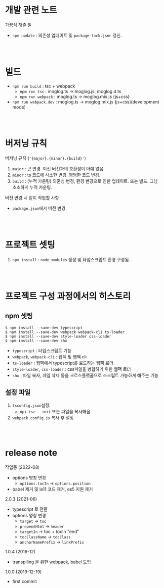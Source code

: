 # 개발 관련 노트

가끔식 해줄 일
- `npm update` : 의존성 업데이트 및 `package-lock.json` 갱신.



<br><br>

# 빌드
- `npm run build` : tsc + webpack
  - `npm run tsc` : moglog.ts -> moglog.js, moglog.d.ts
  - `npm run webpack` : moglog.ts -> moglog.mix.js (js+css)
- `npm run webpack.dev` : moglog.ts -> moglog.mix.js (js+css)(development mode)



<br><br>

# 버저닝 규칙
버저닝 규칙 (`'{major}.{minor}.{build}'`)
1. `major` : 큰 변경. 이전 버전과의 호환성이 아예 없음.
2. `minor` : ts 코드에 사소한 변경. 평범한 코드 변경.
3. `build` : (누적 카운팅) 의존성 변경, 환경 변경으로 인한 업데이트. 또는 빌드. 그냥 소소하게 누적 카운팅.


버전 변경 시 같이 작업할 사항
- `package.json`에서 버전 변경



<br><br>

# 프로젝트 셋팅
1. `npm install` : `node_modules` 생성 및 타입스크립트 환경 구성됨.



<br><br>

# 프로젝트 구성 과정에서의 히스토리
## npm 셋팅
```console
$ npm install --save-dev typescript
$ npm install --save-dev webpack webpack-cli ts-loader
$ npm install --save-dev style-loader css-loader
$ npm install --save-dev shx
```
- `typescript` : 타입스크립트 기능
- `webpack`, `webpack-cli` : 웹팩 및 웹팩 cli
- `ts-loader` : 웹팩에서 typescript를 로드하는 웹팩 로더
- `style-loader`, `css-loader` : css파일을 병합하기 위한 웹팩 로더
- `shx` : 파일 복사, 파일 삭제 등을 크로스플랫폼으로 스크립트 가능하게 해주는 기능

## 설정 파일
1. `tsconfig.json`설정. 
    - `npx tsc --init` 또는 파일을 복사해옴
2. `webpack.config.js` 복사 후 설정.



<br><br>

# release note
작업중 (2022-08)
- options 명칭 변경
  * `options.tocIn` -> `options.position`
- babel 제거 및 ie11 코드 제거, es5 지원 제거


2.0.3 (2021-06)
- typescript 로 전환
- options 명칭 변경
  * `target` -> `toc`
  * `prependHtml` -> `header`
  * `targetIn` -> toc + tocIn "end"
  * `tocClassName` -> `tocClass`
  * `anchorNamePrefix` -> `linkPrefix`


1.0.4 (2019-12)
- transpiling 을 위한 webpack, babel 도입


1.0.0 (2019-12-19)
- first commit